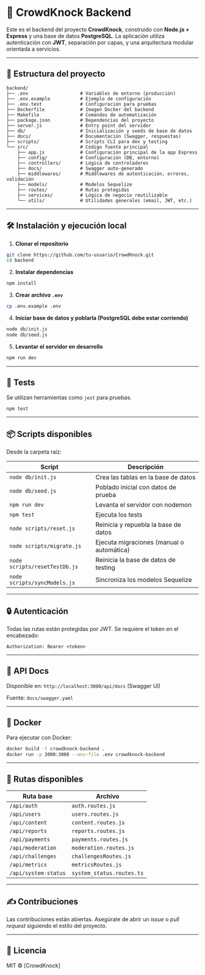 
# 🧠 CrowdKnock Backend

Este es el backend del proyecto **CrowdKnock**, construido con **Node.js + Express** y una base de datos **PostgreSQL**. La aplicación utiliza autenticación con **JWT**, separación por capas, y una arquitectura modular orientada a servicios.

---

## 📁 Estructura del proyecto

```
backend/
├── .env                   # Variables de entorno (producción)
├── .env.example           # Ejemplo de configuración
├── .env.test              # Configuración para pruebas
├── Dockerfile             # Imagen Docker del backend
├── Makefile               # Comandos de automatización
├── package.json           # Dependencias del proyecto
├── server.js              # Entry point del servidor
├── db/                    # Inicialización y seeds de base de datos
├── docs/                  # Documentación (Swagger, respuestas)
├── scripts/               # Scripts CLI para dev y testing
└── src/                   # Código fuente principal
    ├── app.js             # Configuración principal de la app Express
    ├── config/            # Configuración (DB, entorno)
    ├── controllers/       # Lógica de controladores
    ├── docs/              # Swagger auto-generado
    ├── middlewares/       # Middlewares de autenticación, errores, validación
    ├── models/            # Modelos Sequelize
    ├── routes/            # Rutas protegidas
    ├── services/          # Lógica de negocio reutilizable
    └── utils/             # Utilidades generales (email, JWT, etc.)
```

---

## 🛠️ Instalación y ejecución local

1. **Clonar el repositorio**

```bash
git clone https://github.com/tu-usuario/CrowdKnock.git
cd backend
```

2. **Instalar dependencias**

```bash
npm install
```

3. **Crear archivo `.env`**

```bash
cp .env.example .env
```

4. **Iniciar base de datos y poblarla (PostgreSQL debe estar corriendo)**

```bash
node db/init.js
node db/seed.js
```

5. **Levantar el servidor en desarrollo**

```bash
npm run dev
```

---

## 🧪 Tests

Se utilizan herramientas como `jest` para pruebas.

```bash
npm test
```

---

## 📦 Scripts disponibles

Desde la carpeta raíz:

| Script                         | Descripción                                      |
|-------------------------------|--------------------------------------------------|
| `node db/init.js`             | Crea las tablas en la base de datos             |
| `node db/seed.js`             | Poblado inicial con datos de prueba             |
| `npm run dev`                 | Levanta el servidor con nodemon                 |
| `npm test`                    | Ejecuta los tests                               |
| `node scripts/reset.js`       | Reinicia y repuebla la base de datos            |
| `node scripts/migrate.js`     | Ejecuta migraciones (manual o automática)       |
| `node scripts/resetTestDb.js` | Reinicia la base de datos de testing            |
| `node scripts/syncModels.js`  | Sincroniza los modelos Sequelize                |

---

## 🔒 Autenticación

Todas las rutas están protegidas por JWT. Se requiere el token en el encabezado:

```http
Authorization: Bearer <token>
```

---

## 📘 API Docs

Disponible en: `http://localhost:3000/api/docs` (Swagger UI)

Fuente: `docs/swagger.yaml`

---

## 🐳 Docker

Para ejecutar con Docker:

```bash
docker build -t crowdknock-backend .
docker run -p 3000:3000 --env-file .env crowdknock-backend
```

---

## 📂 Rutas disponibles

| Ruta base              | Archivo                           |
|------------------------|-----------------------------------|
| `/api/auth`            | `auth.routes.js`                  |
| `/api/users`           | `users.routes.js`                 |
| `/api/content`         | `content.routes.js`               |
| `/api/reports`         | `reports.routes.js`               |
| `/api/payments`        | `payments.routes.js`              |
| `/api/moderation`      | `moderation.routes.js`            |
| `/api/challenges`      | `challengesRoutes.js`             |
| `/api/metrics`         | `metricsRoutes.js`                |
| `/api/system-status`   | `system_status.routes.ts`         |

---

## ✍️ Contribuciones

Las contribuciones están abiertas. Asegúrate de abrir un *issue* o *pull request* siguiendo el estilo del proyecto.

---

## 🧠 Licencia

MIT © [CrowdKnock]

